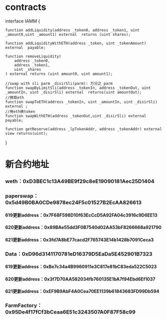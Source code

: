 # contracts

interface IAMM {

    function addLiquidity(address _token0, address _token1, uint _amount0,uint _amount1) external  returns (uint shares);
    
    function addLiquidityWithETH(address _token, uint _tokenAmount) external  payable;
    
    function removeLiquidity(
        address _token0,
        address _token1,
        uint _shares
    ) external returns (uint amount0, uint amount1);

    //swap with sli parm _disirSli(parm): 万分之 parm
    function swapByLimitSli(address _tokenIn, address _tokenOut, uint _amountIn, uint _disirSli) external  returns(uint amountOut);
    //换取eth
    function swapToETH(address _tokenIn, uint _amountIn, uint _disirSli) external ;
    //用eth换token
    function swapWithETH(address _tokenOut,uint _disirSli) external  payable;

    function getReserve(address _lpTokenAddr, address _tokenAddr) external  view returns(uint);
}

# 新合约地址

### weth：0xD3BEC1c13A49BE9f29c8eE19090181Aec25D1404

### paperswap：0x5d49B0BA0CDe9878ec24F5c01527B2EcAA826613
#### 619更新address：0x7F68F598D10f63EcCcD5A92FA04c3916c9D6EE13
#### 620更新address：0x89BAe55dd3F0B7540d02AA53bF8266668a921790
#### 621更新address：0x3fd7A8bE77cacd2F765743E14b1428b7091Ceca3

### Data：0xD96d3141170781eD16379D5EaDa5E452901B7323
#### 619更新address：0xBe7c34a4B9960911e3C817e81bC83eda522C5023
#### 620更新address：0x3f7D70AA582034fb760135E1bA7f94Ebd6Ef1037
#### 621更新address：0xEF9B9AbF4A0Cea70EE1139b61843683FD99Db594

### FarmFactory：0x95De4f17fCf3bCeaa6E51c3243507A0F87F58c99
